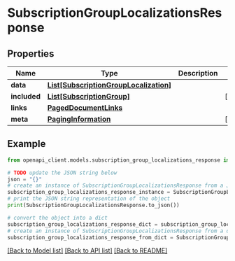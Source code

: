 # SubscriptionGroupLocalizationsResponse


## Properties

Name | Type | Description | Notes
------------ | ------------- | ------------- | -------------
**data** | [**List[SubscriptionGroupLocalization]**](SubscriptionGroupLocalization.md) |  | 
**included** | [**List[SubscriptionGroup]**](SubscriptionGroup.md) |  | [optional] 
**links** | [**PagedDocumentLinks**](PagedDocumentLinks.md) |  | 
**meta** | [**PagingInformation**](PagingInformation.md) |  | [optional] 

## Example

```python
from openapi_client.models.subscription_group_localizations_response import SubscriptionGroupLocalizationsResponse

# TODO update the JSON string below
json = "{}"
# create an instance of SubscriptionGroupLocalizationsResponse from a JSON string
subscription_group_localizations_response_instance = SubscriptionGroupLocalizationsResponse.from_json(json)
# print the JSON string representation of the object
print(SubscriptionGroupLocalizationsResponse.to_json())

# convert the object into a dict
subscription_group_localizations_response_dict = subscription_group_localizations_response_instance.to_dict()
# create an instance of SubscriptionGroupLocalizationsResponse from a dict
subscription_group_localizations_response_from_dict = SubscriptionGroupLocalizationsResponse.from_dict(subscription_group_localizations_response_dict)
```
[[Back to Model list]](../README.md#documentation-for-models) [[Back to API list]](../README.md#documentation-for-api-endpoints) [[Back to README]](../README.md)


